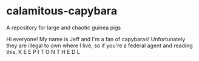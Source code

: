 # calamitous-capybara
A repository for large and chaotic guinea pigs

Hi everyone!
My name is Jeff and I'm a fan of capybaras! 
Unfortunately they are illegal to own where I live, so if you're a federal agent and reading this, K E E P  I T  O N  T H E  D L
